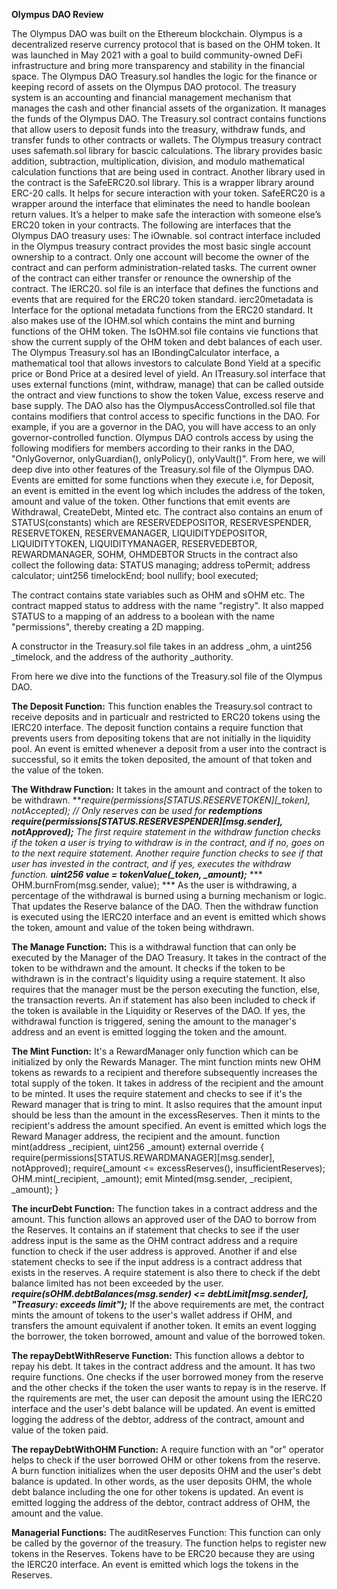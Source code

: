 **Olympus DAO Review**

The Olympus DAO was built on the Ethereum blockchain. Olympus is a decentralized reserve currency protocol that is based on the OHM token. It was launched in May 2021 with a goal to build community-owned DeFi infrastructure and bring more transparency and stability in the financial space.
The Olympus DAO Treasury.sol handles the logic for the finance or keeping record of assets on the Olympus DAO protocol. The treasury system is an accounting and financial management mechanism that manages the cash and other financial assets of the organization. It manages the funds of the Olympus DAO. The Treasury.sol contract contains functions that allow users to deposit funds into the treasury, withdraw funds, and transfer funds to other contracts or wallets.
The Olympus treasury contract uses safemath.sol library for bascic calculations. The library provides basic addition, subtraction, multiplication, division, and modulo mathematical calculation functions that are being used in contract.
Another library used in the contract is the SafeERC20.sol library. This is a wrapper library around ERC-20 calls. It helps for secure interaction with your token. SafeERC20 is a wrapper around the interface that eliminates the need to handle boolean return values. It’s a helper to make safe the interaction with someone else’s ERC20 token in your contracts.
The following are interfaces that the Olympus DAO treasury uses:
The iOwnable. sol contract interface included in the Olympus treasury contract provides the most basic single account ownership to a contract. Only one account will become the owner of the contract and can perform administration-related tasks. The current owner of the contract can either transfer or renounce the ownership of the contract.
The IERC20. sol file is an interface that defines the functions and events that are required for the ERC20 token standard.
ierc20metadata is Interface for the optional metadata functions from the ERC20 standard.
It also makes use of the IOHM.sol which contains the mint and burning functions of the OHM token.
The IsOHM.sol file contains vie functions that show the current supply of the OHM token and debt balances of each user.
The Olympus Treasury.sol has an IBondingCalculator interface, a mathematical tool that allows investors to calculate Bond Yield at a specific price or Bond Price at a desired level of yield.
An ITreasury.sol interface that uses external functions (mint, withdraw, manage) that can be called outside the ontract and view functions to show the token Value, excess reserve and base supply.
The DAO also has the OlympusAccessControlled.sol file that contains modifiers that control access to specific functions in the DAO. For example, if you are a governor in the DAO, you will have access to an only governor-controlled function. Olympus DAO controls access by using the following modifiers for members according to their ranks in the DAO, "OnlyGovernor, onlyGuardian(), onlyPolicy(), onlyVault()".
From here, we will deep dive into other features of the Treasury.sol file of the Olympus DAO.
Events are emitted for some functions when they execute i.e, for Deposit, an event is emitted in the event log which includes the address of the token, amount and value of the token. Other functions that emit events are Withdrawal, CreateDebt, Minted etc.
The contract also contains an enum of STATUS(constants) which are 
        RESERVEDEPOSITOR,
        RESERVESPENDER,
        RESERVETOKEN,
        RESERVEMANAGER,
        LIQUIDITYDEPOSITOR,
        LIQUIDITYTOKEN,
        LIQUIDITYMANAGER,
        RESERVEDEBTOR,
        REWARDMANAGER,
        SOHM,
        OHMDEBTOR
    Structs in the contract also collect the following data:
        STATUS managing;
        address toPermit;
        address calculator;
        uint256 timelockEnd;
        bool nullify;
        bool executed;

The contract contains state variables such as OHM and sOHM etc.
The contract mapped status to address with the name "registry".
It also mapped STATUS to a mapping of an address to a boolean with the name "permissions", thereby creating a 2D mapping.

A constructor in the Treasury.sol file takes in an address _ohm, a uint256 _timelock, and the address of the authority _authority.

From here we dive into the functions of the Treasury.sol file of the Olympus DAO.

**The Deposit Function:**
This function enables the Treasury.sol contract to receive deposits and in particualr and restricted to ERC20 tokens using the IERC20 interface. The deposit function contains a require function that prevents users from depositing tokens that are not initially in the liquidity pool. An event is emitted whenever a deposit from a user into the contract is successful, so it emits the token deposited, the amount of that token and the value of the token.

**The Withdraw Function:**
It takes in the amount and contract of the token to be withdrawn.
 ***require(permissions[STATUS.RESERVETOKEN][_token], notAccepted); // Only reserves can be used for ***redemptions require(permissions[STATUS.RESERVESPENDER][msg.sender], notApproved);***
The first require statement in the withdraw function checks if the token a user is trying to withdraw is in the contract, and if no, goes on to the next require statement.
Another require function checks to see if that user has invested in the contract, and if yes, executes the withdraw function.
 ***uint256 value = tokenValue(_token, _amount);****
  *** OHM.burnFrom(msg.sender, value); ***
As the user is withdrawing, a percentage of the withdrawal is burned using a burning mechanism or logic.
That updates the Reserve balance of the DAO.
Then the withdraw function is executed using the IERC20 interface and an event is emitted which shows the token, amount and value of the token being withdrawn.

**The Manage Function:**
This is a withdrawal function that can only be executed by the Manager of the DAO Treasury.
It takes in the contract of the token to be withdrawn and the amount.
It checks if the token to be withdrawn is in the contract's liquidity using a require statement.
It also requires that the manager must be the person executing the function, else, the transaction reverts.
An if statement has also been included to check if the token is available in the Liquidity or Reserves of the DAO. If yes, the withdrawal function is triggered, sening the amount to the manager's address and an event is emitted logging the token and the amount.

**The Mint Function:**
It's a RewardManager only function which can be initialized by only the Rewards Manager.
The mint function mints new OHM tokens as rewards to a recipient and therefore subsequently increases the total supply of the token. It takes in address of the recipient and the amount to be minted.
It uses the require statement and checks to see if it's the Reward manager that is tring to mint.
It aslso requires that the amount input should be less than the amount in the excessReserves.
Then it mints to the recipient's address the amount specified.
An event is emitted which logs the Reward Manager address, the recipient and the amount.
    function mint(address _recipient, uint256 _amount) external override {
        require(permissions[STATUS.REWARDMANAGER][msg.sender], notApproved);
        require(_amount <= excessReserves(), insufficientReserves);
        OHM.mint(_recipient, _amount);
        emit Minted(msg.sender, _recipient, _amount);
    }

**The incurDebt Function:**
The function takes in a contract address and the amount.
This function allows an approved user of the DAO to borrow from the Reserves.
 It contains an if statement that checks to see if the user address input is the same as the OHM contract address and a require function to check if the user address is approved. Another if and else statement checks to see if the input address is a contract address that exists in the reserves.
 A require statement is also there to check if the debt balance limited has not been exceeded by the user.
  ***require(sOHM.debtBalances(msg.sender) <= debtLimit[msg.sender], "Treasury: exceeds limit");***
  If the above requirements are met, the contract mints the amount of tokens to the user's wallet address if OHM, and transfers the amount equivalent if another token. It emits an event logging the borrower, the token borrowed, amount and value of the borrowed token.

  **The repayDebtWithReserve Function:**
  This function allows a debtor to repay his debt. It takes in the contract address and the amount.
  It has two require functions. One checks if the user borrowed money from the reserve and the other checks if the token the user wants to repay is in the reserve.
If the rquirements are met, the user can deposit the amount using the IERC20 interface and the user's debt balance will be updated. An event is emitted logging the address of the debtor, address of the contract, amount and value of the token paid.

**The repayDebtWithOHM Function:**
A require function with an "or" operator helps to check if the user borrowed OHM or other tokens from the reserve.
A burn function initializes when the user deposits OHM and the user's debt balance is updated.
In other words, as the user deposits OHM, the whole debt balance including the one for other tokens is updated. An event is emitted logging the address of the debtor, contract address of OHM, the amount and the value.

**Managerial Functions:**
The auditReserves Function:
This function can only be called by the governor of the treasury. The function helps to register new tokens in the Reserves. Tokens have to be ERC20 because they are using the IERC20 interface.
An event is emitted which logs the tokens in the Reserves. 








